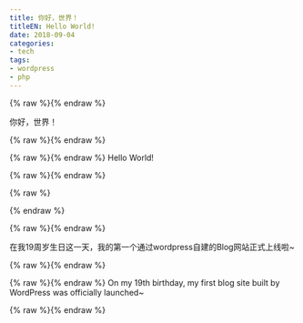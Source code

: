 ```yaml
---
title: 你好，世界！
titleEN: Hello World!
date: 2018-09-04
categories:
- tech
tags:
- wordpress
- php
---
```



{% raw %}<span class=".zh">{% endraw %}

你好，世界！

{% raw %}</span>{% endraw %}


{% raw %}<span class=".en">{% endraw %}
Hello World!

{% raw %}</span>{% endraw %}


<!--more-->

{% raw %}
<script>
	session.onload(function(){
		if(page.tran.getLang() == 'en'){
			tips.warning({
				title: 'Caution',
				position: 'topRight',
				message: 'This page was translated by Machine!!',
				buttons: [['<button>Show Original Page</button>', function (instance, toast) {
					page.tran.setLang('zh');
             		instance.hide({ transitionOut: 'fadeOut' }, toast, 'button');
        		}, true]]
			});
		}
	});
</script>
{% endraw %}

{% raw %}<span class=".zh">{% endraw %}


在我19周岁生日这一天，我的第一个通过wordpress自建的Blog网站正式上线啦~

{% raw %}</span>{% endraw %}

{% raw %}<span class=".en">{% endraw %}
On my 19th birthday, my first blog site built by WordPress was officially launched~


{% raw %}</span>{% endraw %}